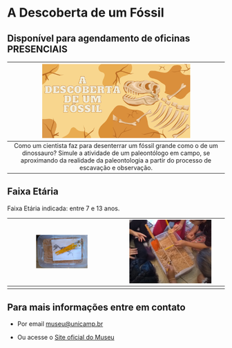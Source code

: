 # A Descoberta de um Fóssil

## Disponível para agendamento de oficinas PRESENCIAIS

|<img src="descfossil.png" width="70%" height="70%">|
|:--:|
|<center>Como um cientista faz para desenterrar um fóssil grande como o de um dinossauro?  Simule a atividade de um paleontólogo em campo, se aproximando da realidade da paleontologia a partir do processo de escavação e observação.</center>|

## Faixa Etária

Faixa Etária indicada: entre 7 e 13 anos.

|<img src="IMG_20180112_092444309.jpg" width="50%" height="50%">|<img src="IMG_20180112_092614635_BURST000_COVER_TOP.jpg" width="80%" height="80%">|
|:-------:|:----:|
|||
     

## Para mais informações entre em contato

* Por email museu@unicamp.br

* Ou acesse o [Site oficial do Museu](https://www.mc.unicamp.br/visite)
